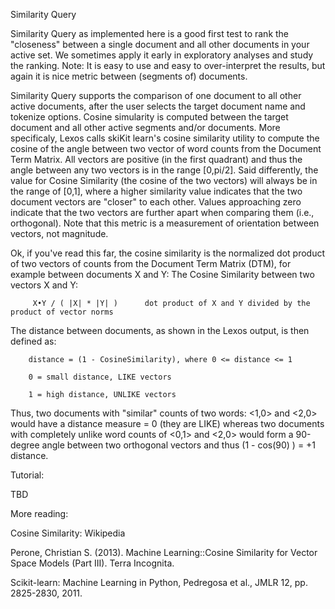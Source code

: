 Similarity Query

Similarity Query as implemented here is a good first test to rank the "closeness" between a single document and all other documents in your active set. We sometimes apply it early in exploratory analyses and study the ranking. Note: It is easy to use and easy to over-interpret the results, but again it is nice metric between (segments of) documents. 

Similarity Query supports the comparison of one document to all other active documents, after the user selects the target document name and tokenize options. Cosine simularity is computed between the target document  and all other active segments and/or documents. More specificaly, Lexos calls skiKit learn's cosine similarity utility to compute the cosine of the angle between two vector of word counts from the Document Term Matrix. All vectors are positive (in the first quadrant) and thus the angle between any two vectors is in the range [0,pi/2]. Said differently, the value for Cosine Similarity (the cosine of the two vectors) will always be in the range of [0,1], where a higher similarity value indicates that the two document vectors are "closer" to each other. Values approaching zero indicate that the two vectors are further apart when comparing them (i.e., orthogonal). Note that this metric is a measurement of orientation between vectors, not magnitude. 



Ok, if you've read this far, the cosine similarity is the normalized dot product of two vectors of counts from the Document Term Matrix (DTM), for example between documents X and Y:
The Cosine Similarity between two vectors X and Y:      

         X•Y / ( |X| * |Y| )      dot product of X and Y divided by the product of vector norms

The distance between documents, as shown in the Lexos output, is then defined as:

        distance = (1 - CosineSimilarity), where 0 <= distance <= 1 

        0 = small distance, LIKE vectors

        1 = high distance, UNLIKE vectors

Thus, two documents with "similar" counts of two words: <1,0> and <2,0> would have a distance measure = 0 (they are LIKE) whereas two documents with completely unlike word counts of <0,1> and <2,0> would form a 90-degree angle between two orthogonal vectors and thus (1 - cos(90) ) = +1 distance.


Tutorial:
 
TBD
 
 
More reading:

Cosine Similarity: Wikipedia

Perone, Christian S. (2013). Machine Learning::Cosine Similarity for Vector Space Models (Part III). Terra Incognita.

Scikit-learn: Machine Learning in Python, Pedregosa et al., JMLR 12, pp. 2825-2830, 2011.

